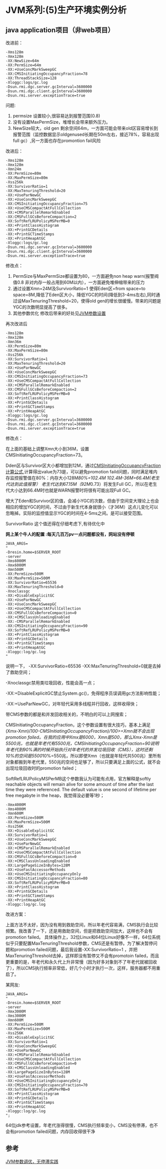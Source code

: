 # JVM系列:(5)生产环境实例分析

## java application项目（非web项目）

改进前：

```
-Xms128m
-Xmx128m
-XX:NewSize=64m
-XX:PermSize=64m
-XX:+UseConcMarkSweepGC
-XX:CMSInitiatingOccupancyFraction=78
-XX:ThreadStackSize=128
-Xloggc:logs/gc.log
-Dsun.rmi.dgc.server.gcInterval=3600000
-Dsun.rmi.dgc.client.gcInterval=3600000
-Dsun.rmi.server.exceptionTrace=true
```

问题:

1. permsize 设置较小,很容易达到报警范围(0.8)
2. 没有设置MaxPermSize，堆增长会带来额外压力。
3. NewSize较大，old gen 剩余空间64m，一方面可能会带来old区容易增长到报警范围（监控数据显示oldgenused长期在50m左右，接近78%，容易出现full gc）,另一方面也存在promontion fail风险

改进后：

```
-Xms128m
-Xmx128m
-Xmn24m
-XX:PermSize=80m
-XX:MaxPermSize=80m
-Xss256k
-XX:SurvivorRatio=1
-XX:MaxTenuringThreshold=20
-XX:+UseParNewGC
-XX:+UseConcMarkSweepGC
-XX:CMSInitiatingOccupancyFraction=75
-XX:+UseCMSCompactAtFullCollection
-XX:+CMSParallelRemarkEnabled
-XX:CMSFullGCsBeforeCompaction=2
-XX:SoftRefLRUPolicyMSPerMB=0
-XX:+PrintClassHistogram
-XX:+PrintGCDetails
-XX:+PrintGCTimeStamps
-XX:+PrintHeapAtGC
-Xloggc:logs/gc.log
-Dsun.rmi.dgc.server.gcInterval=3600000
-Dsun.rmi.dgc.client.gcInterval=3600000
-Dsun.rmi.server.exceptionTrace=true
```

修改点：

1. PermSize与MaxPermSize都设置为80，一方面避免non heap warn(报警阀值0.8 非对内存一般占用到60M以内），一方面避免堆伸缩带来的压力
2. 通过设置Xmn=24M及SurvivorRatio=1 使得Eden区=from space=to space=8M,降低了Eden区大小，降低YGC的时间(降低到3-4ms左右),同时通过设MaxTenuringThreshold=20，使得old gen的增长很缓慢。带来的问题是YGC的次数明显提高了很多。
3. 其他参数优化 修改后带来的好处见[JVM参数设置](http://www.cnblogs.com/redcreen/archive/2011/05/04/2037057.html)

再次改进后

```
-Xms128m
-Xmx128m
-Xmn36m
-XX:PermSize=80m
-XX:MaxPermSize=80m
-Xss256k
-XX:SurvivorRatio=1
-XX:MaxTenuringThreshold=20
-XX:+UseParNewGC
-XX:+UseConcMarkSweepGC
-XX:CMSInitiatingOccupancyFraction=73
-XX:+UseCMSCompactAtFullCollection
-XX:+CMSParallelRemarkEnabled
-XX:CMSFullGCsBeforeCompaction=2
-XX:SoftRefLRUPolicyMSPerMB=0
-XX:+PrintClassHistogram
-XX:+PrintGCDetails
-XX:+PrintGCTimeStamps
-XX:+PrintHeapAtGC
-Xloggc:logs/gc.log
-Dsun.rmi.dgc.server.gcInterval=3600000
-Dsun.rmi.dgc.client.gcInterval=3600000
-Dsun.rmi.server.exceptionTrace=true
```

修改点：

   在上面的基础上调整Xmn大小到36M，设置CMSInitiatingOccupancyFraction=73。

   Dden区与Survivor区大小都增加到12M，通过[CMSInitiatingOccupancyFraction计算公式](http://www.cnblogs.com/redcreen/archive/2011/05/04/2037057.html#CMSInitiatingOccupancyFraction_value),计算得出value为73是，可以避免promotion faild问题，同时满足堆内存监控报警值在80%：内存大小128M*80%=102.4M 102.4M-36M=66.4M(老生代达到此值报警） 老生代达到67.15M（92M*0.73）将发生Full GC，所以在老生代大小达到66.4M时也就是WARN报警时将很有可能出现Full GC。

​    增大了Eden和Survivor区的值，会减小YGC的次数，但由于空间变大理论上也会相应的增加YGC的时间，不过由于新生代本身就很小（才36M）这点儿变化可以忽略掉。实际的监控值显示YGC的时间在4-5ms之间。是可以接受范围。

   SurvivorRatio 这个值还得在仔细考虑下,有待优化中

 

**网上某个牛人的配置 :每天几百万pv一点问题都没有，网站没有停顿**

```
JAVA_ARGS=
"
-Dresin.home=$SERVER_ROOT
-server
-Xms6000M
-Xmx6000M
-Xmn500M
-XX:PermSize=500M
-XX:MaxPermSize=500M
-XX:SurvivorRatio=65536
-XX:MaxTenuringThreshold=0
-Xnoclassgc
-XX:+DisableExplicitGC
-XX:+UseParNewGC
-XX:+UseConcMarkSweepGC
-XX:+UseCMSCompactAtFullCollection
-XX:CMSFullGCsBeforeCompaction=0
-XX:+CMSClassUnloadingEnabled
-XX:-CMSParallelRemarkEnabled
-XX:CMSInitiatingOccupancyFraction=90
-XX:SoftRefLRUPolicyMSPerMB=0
-XX:+PrintClassHistogram
-XX:+PrintGCDetails
-XX:+PrintGCTimeStamps
-XX:+PrintHeapAtGC
-Xloggc:log/gc.log
"
```

说明一下， -XX:SurvivorRatio=65536 -XX:MaxTenuringThreshold=0就是去掉了救助空间； 

-Xnoclassgc禁用类垃圾回收，性能会高一点； 

-XX:+DisableExplicitGC禁止System.gc()，免得程序员误调用gc方法影响性能； 

-XX:+UseParNewGC，对年轻代采用多线程并行回收，这样收得快； 

带CMS参数的都是和并发回收相关的，不明白的可以上网搜索； 

CMSInitiatingOccupancyFraction，这个参数设置有很大技巧，基本上满足(Xmx-Xmn)*(100-CMSInitiatingOccupancyFraction)/100>=Xmn就不会出现promotion failed。在我的应用中Xmx是6000，Xmn是500，那么Xmx-Xmn是5500兆，也就是年老代有5500兆，CMSInitiatingOccupancyFraction=90说明年老代到90%满的时候开始执行对年老代的并发垃圾回收（CMS），这时还剩10%的空间是5500*10%=550兆，所以即使Xmn（也就是年轻代共500兆）里所有对象都搬到年老代里，550兆的空间也足够了，所以只要满足上面的公式，就不会出现垃圾回收时的promotion failed； 

SoftRefLRUPolicyMSPerMB这个参数我认为可能有点用，官方解释是softly reachable objects will remain alive for some amount of time after the last time they were referenced. The default value is one second of lifetime per free megabyte in the heap，我觉得没必要等1秒； 

```
-Xmx4000M
-Xms4000M
-Xmn600M
-XX:PermSize=500M
-XX:MaxPermSize=500M
-Xss256K
-XX:+DisableExplicitGC
-XX:SurvivorRatio=1
-XX:+UseConcMarkSweepGC
-XX:+UseParNewGC
-XX:+CMSParallelRemarkEnabled
-XX:+UseCMSCompactAtFullCollection
-XX:CMSFullGCsBeforeCompaction=0
-XX:+CMSClassUnloadingEnabled
-XX:LargePageSizeInBytes=128M
-XX:+UseFastAccessorMethods
-XX:+UseCMSInitiatingOccupancyOnly
-XX:CMSInitiatingOccupancyFraction=80
-XX:SoftRefLRUPolicyMSPerMB=0
-XX:+PrintClassHistogram
-XX:+PrintGCDetails
-XX:+PrintGCTimeStamps
-XX:+PrintHeapAtGC
-Xloggc:log/gc.log
```

改进方案：

上面方法不太好，因为没有用到救助空间，所以年老代容易满，CMS执行会比较频繁。我改善了一下，还是用救助空间，但是把救助空间加大，这样也不会有promotion failed。
具体操作上，32位Linux和64位Linux好像不一样，64位系统似乎只要配置MaxTenuringThreshold参数，CMS还是有暂停。为了解决暂停问题和promotion failed问题，最后我设置-XX:SurvivorRatio=1 ，并把MaxTenuringThreshold去掉，这样即没有暂停又不会有promotoin failed，而且更重要的是，年老代和永久代上升非常慢（因为好多对象到不了年老代就被回收了），所以CMS执行频率非常低，好几个小时才执行一次，这样，服务器都不用重启了。


某网友:

```
JAVA_ARGS=
"
-Dresin.home=$SERVER_ROOT
-server
-Xmx3000M
-Xms3000M
-Xmn600M
-XX:PermSize=500M
-XX:MaxPermSize=500M
-Xss256K
-XX:+DisableExplicitGC
-XX:SurvivorRatio=1
-XX:+UseConcMarkSweepGC
-XX:+UseParNewGC
-XX:+CMSParallelRemarkEnabled
-XX:+UseCMSCompactAtFullCollection
-XX:CMSFullGCsBeforeCompaction=0
-XX:+CMSClassUnloadingEnabled
-XX:LargePageSizeInBytes=128M
-XX:+UseFastAccessorMethods
-XX:+UseCMSInitiatingOccupancyOnly
-XX:CMSInitiatingOccupancyFraction=70
-XX:SoftRefLRUPolicyMSPerMB=0
-XX:+PrintClassHistogram
-XX:+PrintGCDetails
-XX:+PrintGCTimeStamps
-XX:+PrintHeapAtGC
-Xloggc:log/gc.log
";
```

64位jdk参考设置，年老代涨得很慢，CMS执行频率变小，CMS没有停滞，也不会有promotion failed问题，内存回收得很干净

 

## 参考

[JVM参数调优，无停滞实践](http://www.cjsdn.net/post/view?bid=62&id=198084&sty=1&tpg=1&age=0]http://www.cjsdn.net/post/view?bid=62&id=198084&sty=1&tpg=1&age=0)